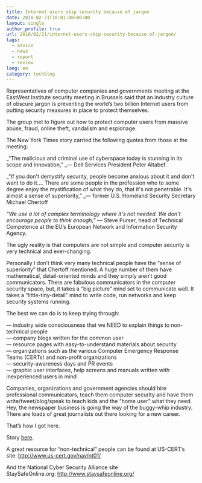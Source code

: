 ```yaml
---
title: Internet users skip security because of jargon
date: 2010-02-21T18:01:00+00:00
layout: single
author_profile: true
url: 2010/02/21/internet-users-skip-security-because-of-jargon/
tags:
  - advice
  - news
  - report
  - review
lang: en
category: techblog
---
```

Representatives of computer companies and governments meeting at the EastWest Institute security meeting in Brussels said that an industry culture of obscure jargon is preventing the world’s two billion Internet users from putting security measures in place to protect themselves.

The group met to figure out how to protect computer users from massive abuse, fraud, online theft, vandalism and espionage.

The New York Times story carried the following quotes from those at the meeting:

_“The malicious and criminal use of cyberspace today is stunning in its scope and innovation,” _— Dell Services President Peter Altabef.

_“If you don't demystify security, people become anxious about it and don't want to do it…. There are some people in the profession who to some degree enjoy the mystification of what they do, that it's not penetrable. It's almost a sense of superiority,” _— former U.S. Homeland Security Secretary Michael Chertoff

_“We use a lot of complex terminology where it's not needed. We don't encourage people to think enough,”_ — Steve Purser, head of Technical Competence at the EU’s European Network and Information Security Agency.

The ugly reality is that computers are not simple and computer security is very technical and ever-changing.

Personally I don’t think very many technical people have the “sense of superiority” that Chertoff mentioned. A huge number of them have mathematical, detail-oriented minds and they simply aren’t good communicators. There are fabulous communicators in the computer security space, but, it takes a “big picture” mind set to communicate well. It takes a “little-tiny-detail” mind to write code, run networks and keep security systems running.

The best we can do is to keep trying through:

— industry wide consciousness that we NEED to explain things to non-technical people  
— company blogs written for the common user  
— resource pages with easy-to-understand materials about security  
— organizations such as the various Computer Emergency Response Teams (CERTs) and non-profit organizations  
— security-awareness days and PR events  
— graphic user interfaces, help screens and manuals written with inexperienced users in mind

Companies, organizations and government agencies should hire professional communicators, teach them computer security and have them write/tweet/blog/speak to teach kids and the “home user” what they need. Hey, the newspaper business is going the way of the buggy-whip industry. There are loads of great journalists out there looking for a new career.

That’s how I got here.

Story <a href="http://www.nytimes.com/reuters/2010/02/19/technology/tech-us-security-cyberspace.html?_r=1&#038;scp=5&#038;sq=computer&#038;st=cse" target="_blank">here</a>.

A great resource for “non-technical” people can be found at US-CERT’s site: <a href="http://www.us-cert.gov/nav/nt01/" target="_blank">http://www.us-cert.gov/nav/nt01/</a>

And the National Cyber Security Alliance site StaySafeOnline.org: <a href="http://www.staysafeonline.org/" target="_blank">http://www.staysafeonline.org/</a>